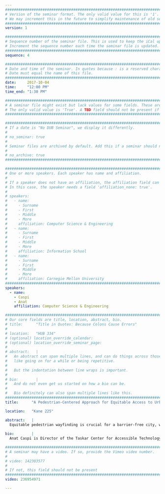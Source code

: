 ```yaml
---
################################################################################
# Version of the seminar format. The only valid value for this is '1'. 
# We may increment this in the future to simplify maintenance of old seminars.
################################################################################
version: 1

################################################################################
# Sequence number of the seminar file. This is used to keep the iCal up to date.
# Increment the sequence number each time the seminar file is updated.
################################################################################
sequence: 4

################################################################################
# Date and time of the seminar. In quotes because : is a reserved character.
# Date must equal the name of this file.
################################################################################
date:     2017-10-04
time:     "12:00 PM"
time_end: "1:30 PM"

################################################################################
# A seminar file might exist but lack values for some fields. These are 'TBD'. 
# The only valid value is 'True'. A TBD field should not be present if 'False'.
################################################################################

################################################################################
# If a date is "No DUB Seminar", we display it differently.
#
# no_seminar: true
#
# Seminar files are archived by default. Add this if a seminar should not be.
#
# no_archive: true
################################################################################

################################################################################
# One or more speakers. Each speaker has name and affiliation.
#
# If a speaker does not have an affiliation, the affiliation field can be removed.
# In this case, the speaker needs a field 'affiliation_none: true'.
#
# speakers:
#   - name: 
#     - Surname
#     - First
#     - Middle
#     - More
#     affiliation: Computer Science & Engineering 
#   - name: 
#     - Surname
#     - First
#     - Middle
#     - More
#     affiliation: Information School 
#   - name: 
#     - Surname
#     - First
#     - Middle
#     - More
#     affiliation: Carnegie Mellon University 
################################################################################
speakers:
  - name:
    - Caspi
    - Anat
    affiliation: Computer Science & Engineering

################################################################################
# Our core fields are title, location, abstract, bio.
# title:      "Title in Quotes: Because Colons Cause Errors"
# 
# location:   "HUB 334"
# (optional) location_override_calendar:
# (optional) location_override_seminar_page:
#
# abstract:   |
#   An abstract can span multiple lines, and can do things across those lines,
#   like going on for a while or being repetitive.
#
#   But the indentation between line wraps is important.
#
# bio:        |
#   And do not even get us started on how a bio can be.
#
#   Bio definitely can also span multiple lines like this.
################################################################################
title:      "A Pedestrian-Centered Approach for Equitable Access to Urban Environments"

location:   "Kane 225"

abstract:   |
  Equitable pedestrian wayfinding is crucial for a barrier-free city, where people with different abilities can independently access customized, relevant, and up-to-date routing information. Pedestrians present heterogeneous information requirements consisting of static and transient information ranging from elevation changes to curb ramps to transient sidewalk surface conditions. However, such data, including the location of sidewalks, are generally unavailable in a user-consumable format. Moreover, existing routing solutions primarily optimize for distance, offering inappropriate routes, for instance with steep inclines that are unusable by many manual wheelchair users. A data model for equitable pedestrian wayfinding must flexibly support an annotated pedestrian network: a connected graph model that can be visualized and populated with data to parametrize a personalizable cost function. With adequate data, we are able to model navigation behavior and wayfinding among people with disabilities, and build generalized models for non-motorized behavior in pedestrian travel networks. To address these challenges, the Taskar Center engages with and co-designs solutions with accessibility advocacy groups, data scientists, and academics. I present a set of capabilities we have developed under the OpenSidewalks and AccessMap projects that enable ability-based pedestrian routing and improved infrastructure investment planning.
  
bio:        |
  Anat Caspi is Director of the Taskar Center for Accessible Technology whose mission is to translate, develop and deploy technology that improves quality of life for individuals with diverse mobility and speech abilities. The research presented here focuses on improving mobility options and access to commuting options for individuals of all abilities. Caspi coordinates several accessible technology projects at the Paul G. Allen School along with collaborations with other departments at the University of Washington. Caspi’s research interests are in the areas of ubiquitous sensing and computing, and applications of machine learning in modeling everyday decision-making processes. Caspi is particularly interested in ways in which collaborative commons and community cooperation can challenge and transform the current economics of assistive technology and incentivize rapid development and deployment of equitably- and universally designed technology.

################################################################################
# A seminar may have a video. If so, provide the Vimeo video number.
#
# video: 142303577
#
# If not, this field should not be present 
################################################################################
video: 236954971

---
```

